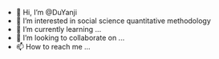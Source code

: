 - 👋 Hi, I’m @DuYanji
- 👀 I’m interested in social science quantitative methodology
- 🌱 I’m currently learning ...
- 💞️ I’m looking to collaborate on ...
- 📫 How to reach me ...

<!---
DuYanji/DuYanji is a ✨ special ✨ repository because its `README.md` (this file) appears on your GitHub profile.
You can click the Preview link to take a look at your changes.
--->
